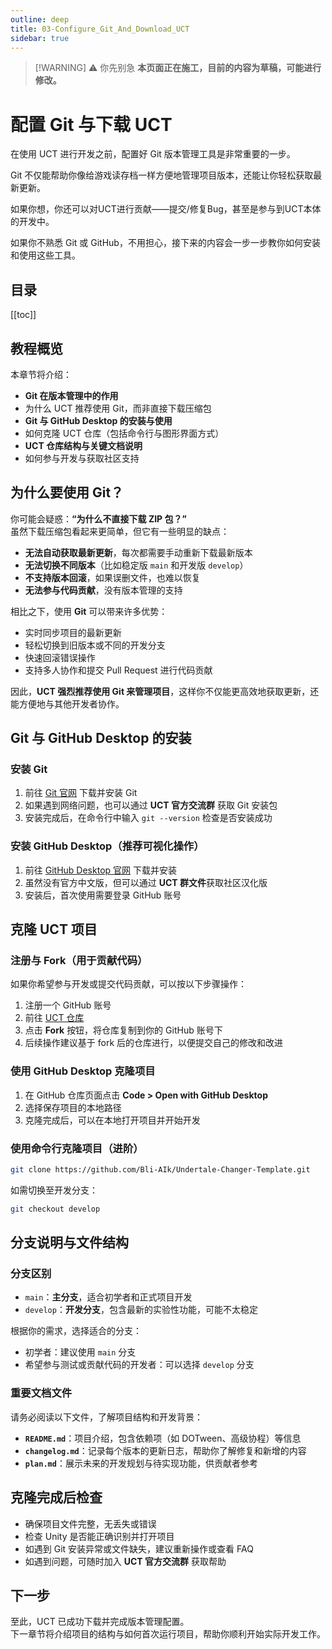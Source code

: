 ```yaml
---
outline: deep
title: 03-Configure_Git_And_Download_UCT
sidebar: true
---
```


> [!WARNING] ⚠️ 你先别急
> **本页面正在施工，目前的内容为草稿，可能进行修改。**

# 配置 Git 与下载 UCT
在使用 UCT 进行开发之前，配置好 Git 版本管理工具是非常重要的一步。

Git 不仅能帮助你像给游戏读存档一样方便地管理项目版本，还能让你轻松获取最新更新。

如果你想，你还可以对UCT进行贡献——提交/修复Bug，甚至是参与到UCT本体的开发中。

如果你不熟悉 Git 或 GitHub，不用担心，接下来的内容会一步一步教你如何安装和使用这些工具。

## 目录
[[toc]]

## 教程概览

本章节将介绍：

- **Git 在版本管理中的作用**
- 为什么 UCT 推荐使用 Git，而非直接下载压缩包
- **Git 与 GitHub Desktop 的安装与使用**
- 如何克隆 UCT 仓库（包括命令行与图形界面方式）
- **UCT 仓库结构与关键文档说明**
- 如何参与开发与获取社区支持

## 为什么要使用 Git？

你可能会疑惑：**“为什么不直接下载 ZIP 包？”**  
虽然下载压缩包看起来更简单，但它有一些明显的缺点：

- **无法自动获取最新更新**，每次都需要手动重新下载最新版本
- **无法切换不同版本**（比如稳定版 `main` 和开发版 `develop`）
- **不支持版本回滚**，如果误删文件，也难以恢复
- **无法参与代码贡献**，没有版本管理的支持

相比之下，使用 **Git** 可以带来许多优势：

- 实时同步项目的最新更新
- 轻松切换到旧版本或不同的开发分支
- 快速回滚错误操作
- 支持多人协作和提交 Pull Request 进行代码贡献

因此，**UCT 强烈推荐使用 Git 来管理项目**，这样你不仅能更高效地获取更新，还能方便地与其他开发者协作。

## Git 与 GitHub Desktop 的安装

### 安装 Git

1. 前往 [Git 官网](https://git-scm.com) 下载并安装 Git
2. 如果遇到网络问题，也可以通过 **UCT 官方交流群** 获取 Git 安装包
3. 安装完成后，在命令行中输入 `git --version` 检查是否安装成功

### 安装 GitHub Desktop（推荐可视化操作）

1. 前往 [GitHub Desktop 官网](https://desktop.github.com) 下载并安装
2. 虽然没有官方中文版，但可以通过 **UCT 群文件**获取社区汉化版
3. 安装后，首次使用需要登录 GitHub 账号

## 克隆 UCT 项目

### 注册与 Fork（用于贡献代码）

如果你希望参与开发或提交代码贡献，可以按以下步骤操作：

1. 注册一个 GitHub 账号
2. 前往 [UCT 仓库](https://github.com/用户名/UCT)
3. 点击 **Fork** 按钮，将仓库复制到你的 GitHub 账号下
4. 后续操作建议基于 fork 后的仓库进行，以便提交自己的修改和改进

### 使用 GitHub Desktop 克隆项目

1. 在 GitHub 仓库页面点击 **Code > Open with GitHub Desktop**
2. 选择保存项目的本地路径
3. 克隆完成后，可以在本地打开项目并开始开发

### 使用命令行克隆项目（进阶）

```bash
git clone https://github.com/Bli-AIk/Undertale-Changer-Template.git
```

如需切换至开发分支：

```bash
git checkout develop
```


## 分支说明与文件结构

### 分支区别

- `main`：**主分支**，适合初学者和正式项目开发
- `develop`：**开发分支**，包含最新的实验性功能，可能不太稳定

根据你的需求，选择适合的分支：

- 初学者：建议使用 `main` 分支
- 希望参与测试或贡献代码的开发者：可以选择 `develop` 分支

### 重要文档文件

请务必阅读以下文件，了解项目结构和开发背景：

- **`README.md`**：项目介绍，包含依赖项（如 DOTween、高级协程）等信息
- **`changelog.md`**：记录每个版本的更新日志，帮助你了解修复和新增的内容
- **`plan.md`**：展示未来的开发规划与待实现功能，供贡献者参考

## 克隆完成后检查

- 确保项目文件完整，无丢失或错误
- 检查 Unity 是否能正确识别并打开项目
- 如遇到 Git 安装异常或文件缺失，建议重新操作或查看 FAQ
- 如遇到问题，可随时加入 **UCT 官方交流群** 获取帮助

## 下一步

至此，UCT 已成功下载并完成版本管理配置。  
下一章节将介绍项目的结构与如何首次运行项目，帮助你顺利开始实际开发工作。
